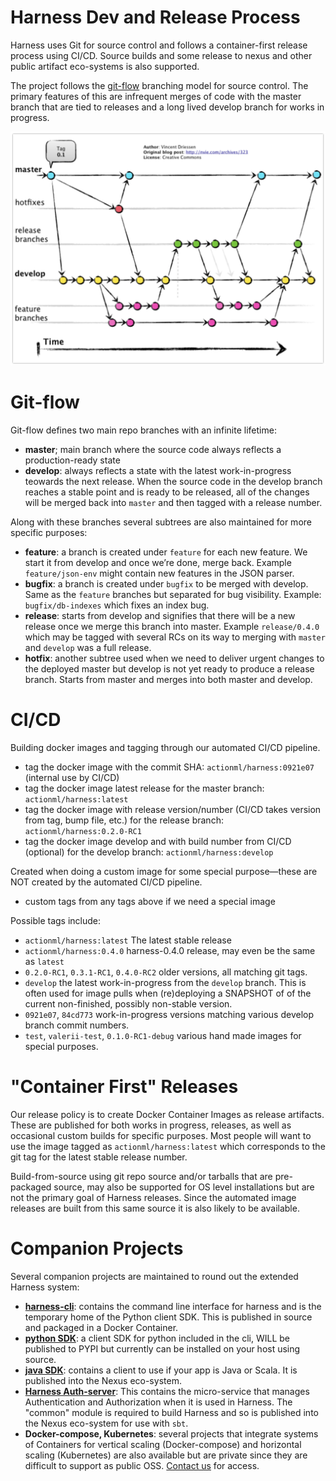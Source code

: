 # Harness Dev and Release Process

Harness uses Git for source control and follows a container-first release process using CI/CD. Source builds and some release to nexus and other public artifact eco-systems is also supported.

The project follows the [git-flow](https://nvie.com/posts/a-successful-git-branching-model/) branching model for source control. The primary features of this are infrequent merges of code with the master branch that are tied to releases and a long lived develop branch for works in progress.

![](images/git-flow.png)

# Git-flow

Git-flow defines two main repo branches with an infinite lifetime:

 - **master**; main branch where the source code always reflects a production-ready state
 - **develop**: always reflects a state with the latest work-in-progress teowards the next release. When the source code in the develop branch reaches a stable point and is ready to be released, all of the changes will be merged back into `master` and then tagged with a release number.

Along with these branches several subtrees are also maintained for more specific purposes:

 - **feature**: a branch is created under `feature` for each new feature. We start it from develop and once we’re done, merge back. Example `feature/json-env` might contain new features in the JSON parser.
 - **bugfix**: a branch is created under `bugfix` to be merged with develop. Same as the `feature` branches but separated for bug visibility. Example: `bugfix/db-indexes` which fixes an index bug. 
 - **release**: starts from develop and signifies that there will be a new release once we merge this branch into master. Example `release/0.4.0` which may be tagged with several RCs on its way to merging with `master` and `develop` was a full release.
 - **hotfix**: another subtree used when we need to deliver urgent changes to the deployed master but develop is not yet ready to produce a release branch. Starts from master and merges into both master and develop.
 
# CI/CD

Building docker images and tagging through our automated CI/CD pipeline.

 - tag the docker image with the commit SHA: `actionml/harness:0921e07` (internal use by CI/CD)
 - tag the docker image latest release for the master branch: `actionml/harness:latest`
 - tag the docker image with release version/number (CI/CD takes version from tag, bump file, etc.) for the release branch: `actionml/harness:0.2.0-RC1`
 - tag the docker image develop and with build number from CI/CD (optional) for the develop branch: `actionml/harness:develop`

Created when doing a custom image for some special purpose&mdash;these are NOT created by the automated CI/CD pipeline.

 - custom tags from any tags above if we need a special image

Possible tags include:

 - `actionml/harness:latest` The latest stable release 
 - `actionml/harness:0.4.0` harness-0.4.0 release, may even be the same as `latest`
 - `0.2.0-RC1`, `0.3.1-RC1`, `0.4.0-RC2` older versions, all matching git tags.
 - `develop` the latest work-in-progress from the `develop` branch. This is often used for image pulls when (re)deploying a SNAPSHOT of of the current non-finished, possibly non-stable version.  
 - `0921e07`, `84cd773` work-in-progress versions matching various develop branch commit numbers.
 - `test`, `valerii-test`, `0.1.0-RC1-debug` various hand made images for special purposes.

# "Container First" Releases

Our release policy is to create Docker Container Images as release artifacts. These are published for both works in progress, releases, as well as occasional custom builds for specific purposes. Most people will want to use the image tagged as `actionml/harness:latest` which corresponds to the git tag for the latest stable release number.

Build-from-source using git repo source and/or tarballs that are pre-packaged source, may also be supported for OS level installations but are not the primary goal of Harness releases. Since the automated image releases are built from this same source it is also likely to be available.

# Companion Projects

Several companion projects are maintained to round out the extended Harness system:

 - **[harness-cli](https://github.com/actionml/harness-cli)**: contains the command line interface for harness and is the temporary home of the Python client SDK. This is published in source and packaged in a Docker Container.
 - **[python SDK](https://github.com/actionml/harness-cli)**: a client SDK for python included in the cli, WILL be published to PYPI but currently can be installed on your host using source.
 - **[java SDK](https://github.com/actionml/harness-java-sdk)**: contains a client to use if your app is Java or Scala. It is published into the Nexus eco-system.
 - **[Harness Auth-server](https://github.com/actionml/harness-auth-server)**: This contains the micro-service that manages Authentication and Authorization when it is used in Harness. The "common" module is required to build Harness and so is published into the Nexus eco-system for use with `sbt`.
 - **Docker-compose, Kubernetes**: several projects that integrate systems of Containers for vertical scaling (Docker-compose) and horizontal scaling (Kubernetes) are also available but are private since they are difficult to support as public OSS. [Contact us](mailto:support@actionml.com) for access.
